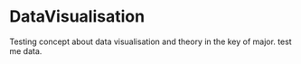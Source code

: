 # DataVisualisation
Testing concept about data visualisation and theory in the key of major.
 test me data.
